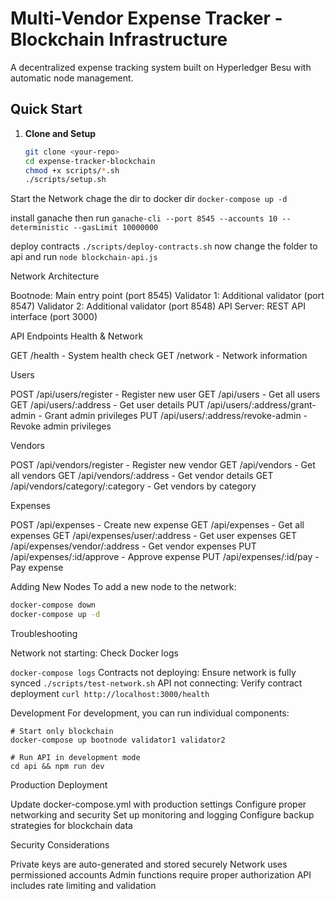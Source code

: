 # Multi-Vendor Expense Tracker - Blockchain Infrastructure

A decentralized expense tracking system built on Hyperledger Besu with automatic node management.

## Quick Start

1. **Clone and Setup**
   ```bash
   git clone <your-repo>
   cd expense-tracker-blockchain
   chmod +x scripts/*.sh
   ./scripts/setup.sh

Start the Network
chage the dir to docker dir
```docker-compose up -d```

install ganache then run 
```ganache-cli --port 8545 --accounts 10 --deterministic --gasLimit 10000000```

deploy contracts 
```./scripts/deploy-contracts.sh```
now change the folder to api and run
```node blockchain-api.js```

Network Architecture

Bootnode: Main entry point (port 8545)
Validator 1: Additional validator (port 8547)
Validator 2: Additional validator (port 8548)
API Server: REST API interface (port 3000)

API Endpoints
Health & Network

GET /health - System health check
GET /network - Network information

Users

POST /api/users/register - Register new user
GET /api/users - Get all users
GET /api/users/:address - Get user details
PUT /api/users/:address/grant-admin - Grant admin privileges
PUT /api/users/:address/revoke-admin - Revoke admin privileges

Vendors

POST /api/vendors/register - Register new vendor
GET /api/vendors - Get all vendors
GET /api/vendors/:address - Get vendor details
GET /api/vendors/category/:category - Get vendors by category

Expenses

POST /api/expenses - Create new expense
GET /api/expenses - Get all expenses
GET /api/expenses/user/:address - Get user expenses
GET /api/expenses/vendor/:address - Get vendor expenses
PUT /api/expenses/:id/approve - Approve expense
PUT /api/expenses/:id/pay - Pay expense

Adding New Nodes
To add a new node to the network:
```./scripts/add-node.sh node4
docker-compose down
docker-compose up -d
```

Troubleshooting

Network not starting: Check Docker logs

```docker-compose logs```
Contracts not deploying: Ensure network is fully synced
```./scripts/test-network.sh```
API not connecting: Verify contract deployment
```curl http://localhost:3000/health```

Development
For development, you can run individual components:
```
# Start only blockchain
docker-compose up bootnode validator1 validator2

# Run API in development mode
cd api && npm run dev
```
Production Deployment

Update docker-compose.yml with production settings
Configure proper networking and security
Set up monitoring and logging
Configure backup strategies for blockchain data

Security Considerations

Private keys are auto-generated and stored securely
Network uses permissioned accounts
Admin functions require proper authorization
API includes rate limiting and validation
